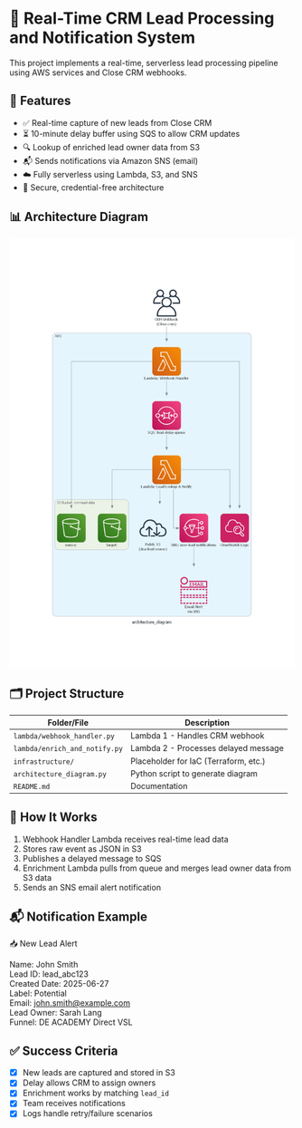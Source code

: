 # 🧠 Real-Time CRM Lead Processing and Notification System

This project implements a real-time, serverless lead processing pipeline using AWS services and Close CRM webhooks.

## 🔧 Features

- ✅ Real-time capture of new leads from Close CRM
- ⏳ 10-minute delay buffer using SQS to allow CRM updates
- 🔍 Lookup of enriched lead owner data from S3
- 📬 Sends notifications via Amazon SNS (email)
- ☁️ Fully serverless using Lambda, S3, and SNS
- 🔐 Secure, credential-free architecture

## 📊 Architecture Diagram

![architecture](architecture_diagram.png)

## 🗂️ Project Structure

| Folder/File              | Description                                  |
|--------------------------|----------------------------------------------|
| `lambda/webhook_handler.py`      | Lambda 1 - Handles CRM webhook          |
| `lambda/enrich_and_notify.py`    | Lambda 2 - Processes delayed message    |
| `infrastructure/`                | Placeholder for IaC (Terraform, etc.)   |
| `architecture_diagram.py`       | Python script to generate diagram       |
| `README.md`                      | Documentation                          |

## 🚀 How It Works

1. Webhook Handler Lambda receives real-time lead data
2. Stores raw event as JSON in S3
3. Publishes a delayed message to SQS
4. Enrichment Lambda pulls from queue and merges lead owner data from S3 data
5. Sends an SNS email alert notification

## 📬 Notification Example

📥 New Lead Alert

Name: John Smith  
Lead ID: lead_abc123  
Created Date: 2025-06-27  
Label: Potential  
Email: john.smith@example.com  
Lead Owner: Sarah Lang  
Funnel: DE ACADEMY Direct VSL

## ✅ Success Criteria

- [x] New leads are captured and stored in S3
- [x] Delay allows CRM to assign owners
- [x] Enrichment works by matching `lead_id`
- [x] Team receives notifications
- [x] Logs handle retry/failure scenarios
